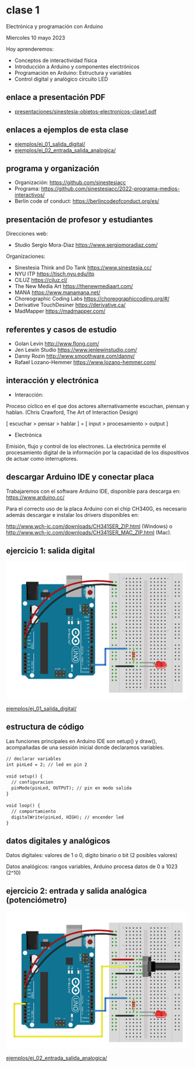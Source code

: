 # clase 1

Electrónica y programación con Arduino

Miercoles 10 mayo 2023

Hoy aprenderemos:

- Conceptos de interactividad física
- Introducción a Arduino y componentes electrónicos
- Programación en Arduino: Estructura y variables
- Control digital y analógico circuito LED

## enlace a presentación PDF
- [presentaciones/sinestesia-objetos-electronicos-clase1.pdf](./presentaciones/sinestesia-objetos-electronicos-clase1.pdf)

## enlaces a ejemplos de esta clase

- [ejemplos/ej_01_salida_digital/](./ejemplos/ej_01_salida_digital/)
- [ejemplos/ej_02_entrada_salida_analogica/](./ejemplos/ej_02_entrada_salida_analogica/)

## programa y organización

- Organización: https://github.com/sinestesiacc
- Programa: https://github.com/sinestesiacc/2022-programa-medios-interactivos/
- Berlin code of conduct: https://berlincodeofconduct.org/es/

## presentación de profesor y estudiantes

Direcciones web:

- Studio Sergio Mora-Diaz https://www.sergiomoradiaz.com/ 

Organizaciones:

- Sinestesia Think and Do Tank https://www.sinestesia.cc/
- NYU ITP https://tisch.nyu.edu/itp
- CILUZ https://ciluz.cl/
- The New Media Art https://thenewmediaart.com/
- MANA https://www.manamana.net/
- Choreographic Coding Labs https://choreographiccoding.org/#/
- Derivative TouchDesiner https://derivative.ca/
- MadMapper https://madmapper.com/

## referentes y casos de estudio

- Golan Levin http://www.flong.com/
- Jen Lewin Studio https://www.jenlewinstudio.com/
- Danny Rozin http://www.smoothware.com/danny/
- Rafael Lozano-Hemmer https://www.lozano-hemmer.com/

## interacción y electrónica

- Interacción:

Proceso cíclico en el que dos actores alternativamente escuchan, piensan y hablan. (Chris Crawford, The Art of Interaction Design)

[ escuchar > pensar > hablar ] = [ input > procesamiento > output ]

- Electrónica

Emisión, flujo y control de los electrones. La electrónica permite el procesamiento digital de la información por la capacidad de los dispositivos de actuar como interruptores.

## descargar Arduino IDE y conectar placa

Trabajaremos con el software Arduino IDE, disponible para descarga en: https://www.arduino.cc/

Para el correcto uso de la placa Arduino con el chip CH340G, es necesario además descargar e instalar los drivers disponibles en:

http://www.wch-ic.com/downloads/CH341SER_ZIP.html (Windows) o http://www.wch-ic.com/downloads/CH341SER_MAC_ZIP.html (Mac).

## ejercicio 1: salida digital

<img src="media/ej_01_salida_digital.jpg" width="500">

[ejemplos/ej_01_salida_digital/](./ejemplos/ej_01_salida_digital/)

## estructura de código

Las funciones principales en Arduino IDE son setup() y draw(), acompañadas de una sessión inicial donde declaramos variables.

```arduino
// declarar variables
int pinLed = 2; // led en pin 2

void setup() {
  // configuracion
  pinMode(pinLed, OUTPUT); // pin en modo salida
}

void loop() {
  // comportamiento
  digitalWrite(pinLed, HIGH); // encender led
}
```
## datos digitales y analógicos

Datos digitales: valores de 1 o 0, dígito binario o bit (2 posibles valores)

Datos analógicos: rangos variables, Arduino procesa datos de 0 a 1023 (2^10)

## ejercicio 2: entrada y salida analógica (potenciómetro)

<img src="media/ej_02_entrada_salida_analogica_pot.jpg" width="500">

[ejemplos/ej_02_entrada_salida_analogica/](./ejemplos/ej_02_entrada_salida_analogica/)
